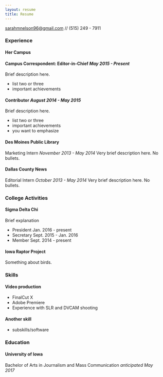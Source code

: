 ```yaml
---
layout: resume
title: Resume
---
```

[sarahmnelson96@gmail.com](mailto:sarahmnelson96@gmail.com) // (515) 249 - 7911

### Experience

#### Her Campus
#### Campus Correspondent: Editor-in-Chief *May 2015 - Present*
Brief description here.    
* list two or three
* important achievements

#### Contributor *August 2014 - May 2015*
Brief description here.    
* list two or three
* important achievements
* you want to emphasize


#### Des Moines Public Library
Marketing Intern *November 2013 - May 2014*
Very brief description here. No bullets.  


#### Dallas County News
Editorial Intern *October 2013 - May 2014*
Very brief description here. No bullets.


### College Activities
#### Sigma Delta Chi
Brief explanation

* President Jan. 2016 - present
* Secretary Sept. 2015 - Jan. 2016
* Member  Sept. 2014 - present


#### Iowa Raptor Project
Something about birds.

### Skills
#### Video production
* FinalCut X
* Adobe Premiere
* Experience with SLR and DVCAM shooting

#### Another skill
* subskills/software

### Education
#### University of Iowa
Bachelor of Arts in Journalism and Mass Communication *anticipated May 2017* 
